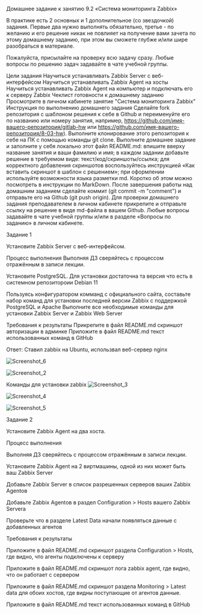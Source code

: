 Домашнее задание к занятию 9.2 «Система мониторинга Zabbix»


В практике есть 2 основных и 1 дополнительное (со звездочкой) задания. Первые два нужно выполнять обязательно, третье - по желанию и его решение никак не повлияет на получение вами зачета по этому домашнему заданию, при этом вы сможете глубже и/или шире разобраться в материале.

Пожалуйста, присылайте на проверку всю задачу сразу. Любые вопросы по решению задач задавайте в чате учебной группы.

Цели задания
Научиться устанавливать Zabbix Server c веб-интерфейсом
Научиться устанавливать Zabbix Agent на хосты
Научиться устанавливать Zabbix Agent на компьютер и подключать его к серверу Zabbix
Чеклист готовности к домашнему заданию
 Просмотрите в личном кабинете занятие "Система мониторинга Zabbix"
Инструкция по выполнению домашнего задания
Сделайте fork репозитория c шаблоном решения к себе в Github и переименуйте его по названию или номеру занятия, например, https://github.com/имя-вашего-репозитория/gitlab-hw или https://github.com/имя-вашего-репозитория/8-03-hw).
Выполните клонирование этого репозитория к себе на ПК с помощью команды git clone.
Выполните домашнее задание и заполните у себя локально этот файл README.md:
впишите вверху название занятия и ваши фамилию и имя;
в каждом задании добавьте решение в требуемом виде: текст/код/скриншоты/ссылка;
для корректного добавления скриншотов воспользуйтесь инструкцией «Как вставить скриншот в шаблон с решением»;
при оформлении используйте возможности языка разметки md. Коротко об этом можно посмотреть в инструкции по MarkDown.
После завершения работы над домашним заданием сделайте коммит (git commit -m "comment") и отправьте его на Github (git push origin).
Для проверки домашнего задания преподавателем в личном кабинете прикрепите и отправьте ссылку на решение в виде md-файла в вашем Github.
Любые вопросы задавайте в чате учебной группы и/или в разделе «Вопросы по заданию» в личном кабинете.




Задание 1

Установите Zabbix Server с веб-интерфейсом.

Процесс выполнения
Выполняя ДЗ сверяйтесь с процессом отражённым в записи лекции.

Установите PostgreSQL. Для установки достаточна та версия что есть в системном репозитороии Debian 11

Пользуясь конфигуратором комманд с официального сайта, составьте набор команд для установки последней версии Zabbix с поддержкой PostgreSQL и Apache
Выполните все необходимые команды для установки Zabbix Server и Zabbix Web Server

Требования к результаты
Прикрепите в файл README.md скриншот авторизации в админке
Приложите в файл README.md текст использованных команд в GitHub

Ответ:
Ставил zabbix на Ubuntu, использвал веб-сервер nginx 

![Screenshot_6](https://user-images.githubusercontent.com/75700701/225963504-3be1c4da-0be4-4689-8073-a4766915618a.png)


![Screenshot_2](https://user-images.githubusercontent.com/75700701/225961329-79ef1da5-1731-4138-a857-b80fe01095ba.png)


Команды для установки zabbix 
![Screenshot_3](https://user-images.githubusercontent.com/75700701/225962043-ac294426-efbd-4f10-9037-8e6fabd04e23.png)

![Screenshot_4](https://user-images.githubusercontent.com/75700701/225962111-5bcc2cd0-4e74-44c2-8935-13f533afd716.png)

![Screenshot_5](https://user-images.githubusercontent.com/75700701/225962600-77564cda-3a61-4232-ae2e-eeda40d51e77.png)








Задание 2

Установите Zabbix Agent на два хоста.


Процесс выполнения

Выполняя ДЗ сверяйтесь с процессом отражённым в записи лекции.

Установите Zabbix Agent на 2 виртмашины, одной из них может быть ваш Zabbix Server

Добавьте Zabbix Server в список разрешенных серверов ваших Zabbix Agentов

Добавьте Zabbix Agentов в раздел Configuration > Hosts вашего Zabbix Servera

Проверьте что в разделе Latest Data начали появляться данные с добавленных агентов

Требования к результаты

Приложите в файл README.md скриншот раздела Configuration > Hosts, где видно, что агенты подключены к серверу

Приложите в файл README.md скриншот лога zabbix agent, где видно, что он работает с сервером

Приложите в файл README.md скриншот раздела Monitoring > Latest data для обоих хостов, где видны поступающие от агентов данные.

Приложите в файл README.md текст использованных команд в GitHub



